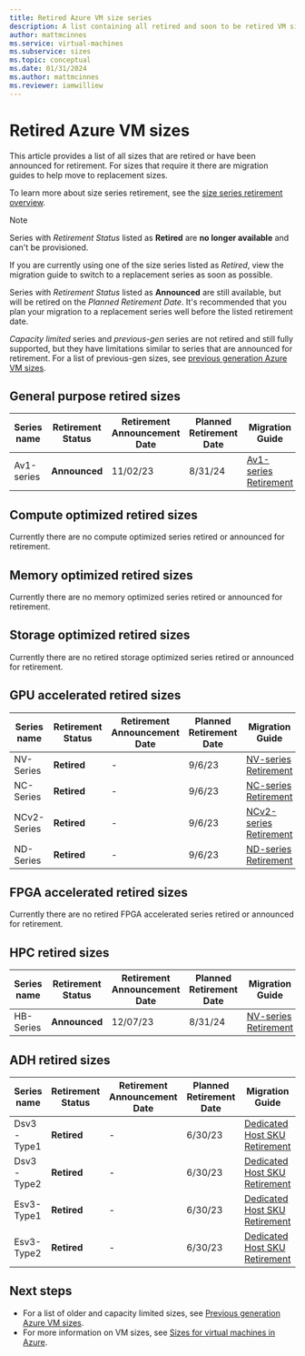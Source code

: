 ```yaml
---
title: Retired Azure VM size series 
description: A list containing all retired and soon to be retired VM size series and their replacement series.
author: mattmcinnes
ms.service: virtual-machines
ms.subservice: sizes
ms.topic: conceptual
ms.date: 01/31/2024
ms.author: mattmcinnes
ms.reviewer: iamwilliew
---
```


# Retired Azure VM sizes 

This article provides a list of all sizes that are retired or have been announced for retirement. For sizes that require it there are migration guides to help move to replacement sizes.

To learn more about size series retirement, see the [size series retirement overview](./retirement-overview.md).

> [!NOTE]
> Series with *Retirement Status* listed as **Retired** are **no longer available** and can't be provisioned.
>
> If you are currently using one of the size series listed as *Retired*, view the migration guide to switch to a replacement series as soon as possible.

Series with *Retirement Status* listed as **Announced** are still available, but will be retired on the *Planned Retirement Date*. It's recommended that you plan your migration to a replacement series well before the listed retirement date.

*Capacity limited* series and *previous-gen* series are not retired and still fully supported, but they have limitations similar to series that are announced for retirement. For a list of previous-gen sizes, see [previous generation Azure VM sizes](./previous-gen-sizes-list.md).

## General purpose retired sizes

|Series name        | Retirement Status |Retirement Announcement Date | Planned Retirement Date | Migration Guide |
|-------------------|-------------------|-----------------------------|-------------------------|-----------------|
| Av1-series        | **Announced**     | 11/02/23                    | 8/31/24                 | [Av1-series Retirement](./migration-guides/av1-series-retirement.md)  |

## Compute optimized retired sizes

Currently there are no compute optimized series retired or announced for retirement.

## Memory optimized retired sizes

Currently there are no memory optimized series retired or announced for retirement.

## Storage optimized retired sizes

Currently there are no retired storage optimized series retired or announced for retirement.

## GPU accelerated retired sizes

| Series name       | Retirement Status |Retirement Announcement Date | Planned Retirement Date | Migration Guide
|-------------------|-------------------|-----------------------------|-------------------------|-----------------|
| NV-Series         | **Retired**       | -                           | 9/6/23                  | [NV-series Retirement](./migration-guides/nv-series-retirement.md)    |
| NC-Series         | **Retired**       | -                           | 9/6/23                  | [NC-series Retirement](./migration-guides/nc-series-retirement.md)    |
| NCv2-Series       | **Retired**       | -                           | 9/6/23                  | [NCv2-series Retirement](./migration-guides/ncv2-series-retirement.md)  |
| ND-Series         | **Retired**       | -                           | 9/6/23                  | [ND-series Retirement](./migration-guides/nd-series-retirement.md)    |

## FPGA accelerated retired sizes

Currently there are no retired FPGA accelerated series retired or announced for retirement.

## HPC retired sizes

| Series name       | Retirement Status |Retirement Announcement Date | Planned Retirement Date | Migration Guide
|-------------------|-------------------|-----------------------------|-------------------------|-----------------|
| HB-Series         | **Announced**     | 12/07/23                    | 8/31/24                  | [NV-series Retirement](./migration-guides/nv-series-retirement.md)    |

## ADH retired sizes

| Series name       | Retirement Status |Retirement Announcement Date | Planned Retirement Date | Migration Guide
|-------------------|-------------------|-----------------------------|-------------------------|-----------------|
| Dsv3-Type1        | **Retired**       | -                           | 6/30/23                  | [Dedicated Host SKU Retirement](./migration-guides/dedicated-host-retirement.md)    |
| Dsv3-Type2        | **Retired**       | -                           | 6/30/23                  | [Dedicated Host SKU Retirement](./migration-guides/dedicated-host-retirement.md)    |
| Esv3-Type1        | **Retired**       | -                           | 6/30/23                  | [Dedicated Host SKU Retirement](./migration-guides/dedicated-host-retirement.md)    |
| Esv3-Type2        | **Retired**       | -                           | 6/30/23                  | [Dedicated Host SKU Retirement](./migration-guides/dedicated-host-retirement.md)    |


## Next steps
- For a list of older and capacity limited sizes, see [Previous generation Azure VM sizes](./previous-gen-sizes-list.md).
- For more information on VM sizes, see [Sizes for virtual machines in Azure](../sizes.md).
